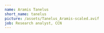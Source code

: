 ```yaml
---
name: Aramis Tanelus
short_name: tanelus
picture: /assets/Tanelus_Aramis-scaled.avif
job: Research analyst, CCN
---
```


